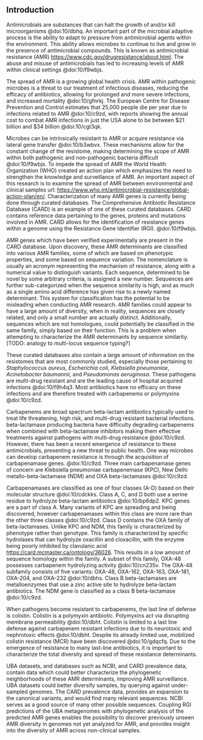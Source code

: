## Introduction

Antimicrobials are substances that can halt the growth of and/or kill microorganisms @doi:10/dbhq. 
An important part of the microbial adaptive process is the ability to adapt to pressure from antimicrobial agents within the environment. 
This ability allows microbes to continue to live and grow in the presence of antimicrobial compounds. 
This is known as antimicrobial resistance (AMR) https://www.cdc.gov/drugresistance/about.html. 
The abuse and misuse of antimicrobials has led to increasing levels of AMR within clinical settings @doi:10/f9wbjs.

The spread of AMR is a growing global health crisis. 
AMR within pathogenic microbes is a threat to our treatment of infectious diseases, reducing the efficacy of antibiotics, allowing for prolonged and more severe infections, and increased mortality @doi:10/gfnrkj. 
The European Centre for Disease Prevention and Control estimates that 25,000 people die per year due to infections related to AMR @doi:10/c9zd, with reports showing the annual cost to combat AMR infections in just the USA alone to be between $21 billion and $34 billion @doi:10/cgt3qk.

Microbes can be intrinsically resistant to AMR or acquire resistance via lateral gene transfer @doi:10/b3wbvx. 
These mechanisms allow for the constant change of the resistome, making determining the scope of AMR within both pathogenic and non-pathogenic bacteria difficult @doi:10/f9wbjs. 
To impede the spread of AMR the World Health Organization (WHO) created an action plan which emphasizes the need to strengthen the knowledge and surveillance of AMR. An important aspect of this research is to examine the spread of AMR between environmental and clinical samples url: https://www.who.int/antimicrobial-resistance/global-action-plan/en/. 
Characterization of many AMR genes is currently being done through curated databases. The Comprehensive Antibiotic Resistance Database (CARD) is an example of one of these curated databases. 
CARD contains reference data pertaining to the genes, proteins and mutations involved in AMR. 
CARD allows for the identification of resistance genes within a genome using the Resistance Gene Identifier (RGI). @doi:10/f9wbjs.

AMR genes which have been verified experimentally are present in the CARD database.
Upon discovery, these AMR determinants are classified into various AMR families, some of which are based on phenotypic properties, and some based on sequence variation.
The nomenclature is usually an acronym representing the mechanism of resistance, along with a numerical value to distinguish variants. 
Each sequence, determined to be novel by some arbitrary criteria, is assigned a new number.
Sequences are further sub-categorized when the sequence similarity is high, and as much as a single amino acid difference has given rise to a newly named determinant.
This system for classification has the potential to be misleading when conducting AMR research.
AMR families could appear to have a large amount of diversity, when in reality, sequences are closely related, and only a small number are actually distinct.
Additionally, sequences which are not homologues, could potentially be classified in the same family, simply based on their function.
This is a problem when attempting to characterize the AMR determinants by sequence similarity.
[TODO: analogy to multi-locus sequence typing?]

These curated databases also contain a large amount of information on the resistomes that are most commonly studied, especially those pertaining to _Staphylococcus aureus_, _Escherichia coli_, _Klebsiella pneumoniae_, _Acinetobacter baumannii_, and _Pseudomonas aeruginosa_. 
These pathogens are multi-drug resistant and are the leading cause of hospital acquired infections @doi:10/f9h4q3. 
Most antibiotics have no efficacy on these infections and are therefore treated with carbapenems or polymyxins @doi:10/c9zd.

Carbapenems are broad spectrum beta-lactam antibiotics typically used to treat life threatening, high risk, and multi-drug resistant bacterial infections. 
beta-lactamase producing bacteria have difficulty degrading carbapenems when combined with beta-lactamase inhibitors making them effective treatments against pathogens with multi-drug resistance @doi:10/c9zd. 
However, there has been a recent emergence of resistance to these antimicrobials, presenting a new threat to public health. 
One way microbes can develop carbapenem resistance is through the acquisition of carbapenamase genes. @doi:10/c9zd. 
Three main carbapenamase genes of concern are Klebsiella pneumoniae carbapenemase (KPC), New Delhi metallo-beta-lactamase (NDM) and OXA beta-lactamases @doi:10/c9zd.

Carbapenamases are classified as one of four classes (A-D) based on their molecular structure @doi:10/cdckks. 
Class A, C, and D both use a serine residue to hydrolyze beta-lactam antibiotics @doi:10/bp6dp2. 
KPC genes are a part of class A. 
Many variants of KPC are spreading and being discovered, however carbapenamases within this class are more rare than the other three classes @doi:10/c9zd. 
Class D contains the OXA family of beta-lactamases. 
Unlike KPC and NDM, this family is characterized by phenotype rather than genotype. 
This family is characterized by specific hydrolases that can hydrolyze oxacillin and cloxacillin, with the enzyme being poorly inhibited by clavulanic acid https://card.mcmaster.ca/ontology/36026. 
This results in a low amount of sequence homology within the family. 
A subset of this family, OXA-48 possesses carbapenem hydrolyzing activity @doi:10/cn235v. 
The OXA-48 subfamily consists of five variants: OXA-48, OXA-162, OXA-163, OXA-181, OXA-204, and OXA-232 @doi:10/dbhs. 
Class B beta-lactamases are metalloenzymes that use a zinc active site to hydrolyze beta-lactam antibiotics. 
The NDM gene is classified as a class B beta-lactamase @doi:10/c9zd.

When pathogens become resistant to carbapenems, the last line of defense is colistin. 
Colistin is a polymyxin antibiotic. 
Polymyxins act via disrupting membrane permeability @doi:10/dbht. 
Colistin is limited to a last line defense against carbapenem resistant infections due to its neurotoxic and nephrotoxic effects @doi:10/dbht. 
Despite its already limited use, mobilized colistin resistance (MCR) have been discovered @doi:10/gdqcfq. Due to the emergence of resistance to many last-line antibiotics, it is important to characterize the total diversity and spread of these resistance determinants.

UBA datasets, and databases such as NCBI, and CARD prevalence data, contain data which could better characterize the phylogenetic neighborhoods of these AMR determinants, improving AMR surveillance. 
UBA datasets could better diversify samples, by querying against under-sampled genomes.
The CARD prevalence data, provides an expansion to the canonical variants, and would find many relevant sequences.
NCBI serves as a good source of many other possible sequences.
Coupling RGI predictions of the UBA metagenomes with phylogenetic analysis of the predicted AMR genes enables the possibility to discover previously unseen AMR diversity in genomes not yet analyzed for AMR, and provides insight into the diversity of AMR across non-clinical samples.
